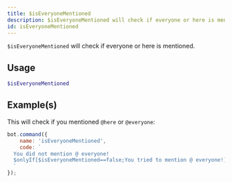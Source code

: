 ```yaml
---
title: $isEveryoneMentioned
description: $isEveryoneMentioned will check if everyone or here is mentioned.
id: isEveryoneMentioned
---
```


`$isEveryoneMentioned` will check if everyone or here is mentioned.

## Usage

```php
$isEveryoneMentioned
```

## Example(s)

This will check if you mentioned `@here` or `@everyone`:

```javascript
bot.command({
    name: 'isEveryoneMentioned',
    code: `
  You did not mention @ everyone!
  $onlyIf[$isEveryoneMentioned==false;You tried to mention @ everyone!]
  `
});
```
